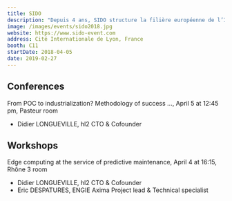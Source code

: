```yaml
---
title: SIDO
description: "Depuis 4 ans, SIDO structure la filière européenne de l’IoT et aide les entreprises à identifier de nouveaux leviers de croissance et à réinventer leurs business modèles en intégrant l’IoT. Avec l’accroissement de la puissance de calcul et l’intelligence embarquée, les projets connectés s'accélèrent et s'enrichissent. L’IoT, l’IA et la robotique se mêlent et s’intègrent dans des applications connectées toujours plus autonomes et intelligentes."
image: /images/events/sido2018.jpg
website: https://www.sido-event.com
address: Cité Internationale de Lyon, France
booth: C11
startDate: 2018-04-05
date: 2019-02-27
---
```


## Conferences

From POC to industrialization? Methodology of success ..., April 5 at 12:45 pm, Pasteur room

- Didier LONGUEVILLE, hl2 CTO & Cofounder
  
  
## Workshops

Edge computing at the service of predictive maintenance, April 4 at 16:15, Rhône 3 room

- Didier LONGUEVILLE, hl2 CTO & Cofounder
- Eric DESPATURES, ENGIE Axima Project lead & Technical specialist
